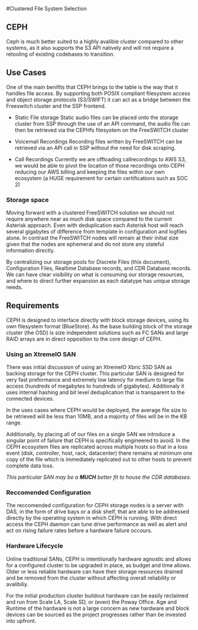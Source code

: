 #Clustered File System Selection

## CEPH

Ceph is much better suited to a highly avalible cluster compared to other systems, as it also supports the S3 API natively and will not require a retooling of existing codebases to transition.


## Use Cases
One of the main benifits that CEPH brings to the table is the way that it handles file access. By supporting both POSIX compliant filesystem access and object storage protocols (S3/SWIFT) it can act as a bridge between the Freeswitch cluster and the SSP frontend.

- Static File storage
Static audio files can be placed onto the storage cluster from SSP through the use of an API command, the audio file can then be retrieved via the CEPHfs filesystem on the FreeSWITCH cluster

- Voicemail Recordings
Recording files written by FreeSWITCH can be retrieved via an API call in SSP without the need for disk scraping.

- Call Recordings
Currently we are offloading callrecordings to AWS S3, we would be able to pivot the location of those recordings onto CEPH reducing our AWS billing and keeping the files within our own ecosystem (a HUGE requirement for certain certifications such as SOC 2)

### Storage space
Moving forward with a clustered FreeSWITCH solution we should not require anywhere near as much disk space compared to the current Asterisk approach. Even with deduplication each Asterisk host will reach several gigabytes of difference from template in configuration and logfiles alone. In contrast the FreeSWITCH nodes will remain at their initial size given that the nodes are ephemeral and do not store any stateful information directly.

By centralizing our storage pools for Discrete Files (this document), Configuration Files, Realtime Database records, and CDR Database records. We can have clear visibility on what is consuming our storage resources, and where to direct further expansion as each datatype has unique storage needs.

## Requirements

CEPH is designed to interface directly with block storage devices, using its own filesystem format (BlueStore). As the base building block of the storage cluster (the OSD) is size independent solutions such as FC SANs and large RAID arrays are in direct opposition to the core design of CEPH.

### Using an XtremeIO SAN
There was initial discussion of using an XtremeIO Xbric SSD SAN as backing storage for the CEPH cluster. This particular SAN is designed for very fast preformance and extremely low latency for medium to large file access (hundreds of megabytes to hundreds of gigabytes). Additionaly it uses internal hashing and bit level deduplication that is transparent to the connected devices.

In the uses cases where CEPH would be deployed, the average file size to be retrieved will be less than 10MB, and a majority of files will be in the KB range.

Additionally, by placing all of our files on a single SAN we introduce a singular point of failure that CEPH is specifically engineered to avoid. In the CEPH ecosystem files are replicated across multiple hosts so that in a loss event (disk, controller, host, rack, datacenter) there remains at minimum one copy of the file which is immediately replicated out to other hosts to prevent complete data loss.

*This particular SAN may be a __MUCH__ better fit to house the CDR databases.*


### Reccomended Configuration
The reccomended configuration for CEPH storage nodes is a server with DAS, in the form of drive bays or a disk shelf, that are able to be addressed directly by the operating system in which CEPH is running. With direct access the CEPH daemon can tune drive performance as well as alert and act on rising failure rates before a hardware failure occours.

### Hardware Lifecycle
Unline traditional SANs, CEPH is intentiionally hardware agnostic and allows for a configured cluster to be upgraded in place, as budget and time allows. Older or less reliable hardware can have their storage resources drained and be removed from the cluster without affecting overall reliability or avalibiliy.

For the initial production cluster buildout hardware can be easily reclaimed and run from Scale LA, Scale SD, or (even) the Poway Office. Age and Runtime of the hardware is not a large concern as new hardware and block devices can be sourced as the project progresses rather than be invested into upfront.
